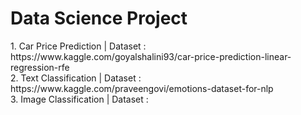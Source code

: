 # Data Science Project
<div>
1. Car Price Prediction | Dataset : https://www.kaggle.com/goyalshalini93/car-price-prediction-linear-regression-rfe
<div>
2. Text Classification | Dataset : https://www.kaggle.com/praveengovi/emotions-dataset-for-nlp
<div>
3. Image Classification | Dataset :
<div>
